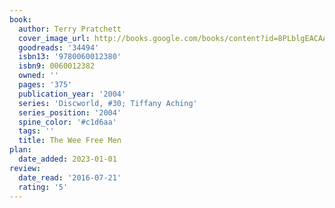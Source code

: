 ```yaml
---
book:
  author: Terry Pratchett
  cover_image_url: http://books.google.com/books/content?id=8PLblgEACAAJ&printsec=frontcover&img=1&zoom=1&source=gbs_api
  goodreads: '34494'
  isbn13: '9780060012380'
  isbn9: 0060012382
  owned: ''
  pages: '375'
  publication_year: '2004'
  series: 'Discworld, #30; Tiffany Aching'
  series_position: '2004'
  spine_color: '#c1d6aa'
  tags: ''
  title: The Wee Free Men
plan:
  date_added: 2023-01-01
review:
  date_read: '2016-07-21'
  rating: '5'
---
```

